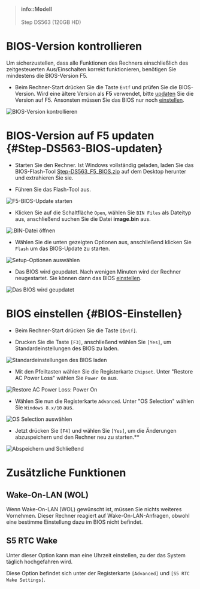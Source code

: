 > #### info::Modell
> Step DS563 (120GB HD)

# BIOS-Version kontrollieren

Um sicherzustellen, dass alle Funktionen des Rechners einschließlich des zeitgesteuerten Aus/Einschalten korrekt funktionieren, benötigen Sie mindestens die BIOS-Version F5. 

* Beim Rechner-Start drücken Sie die Taste `Entf` und prüfen Sie die BIOS-Version. Wird eine ältere Version als **F5** verwendet, bitte [updaten](#Step-DS563-BIOS-updaten) Sie die Version auf F5. Ansonsten müssen Sie das BIOS nur noch [einstellen](#BIOS-Einstellen).

![](../../images/DS563_Check_F5_Version.jpg "BIOS-Version kontrollieren")

# BIOS-Version auf F5 updaten {#Step-DS563-BIOS-updaten}

* Starten Sie den Rechner. Ist Windows vollständig geladen, laden Sie das BIOS-Flash-Tool [Step-DS563_F5_BIOS.zip](https://download.stueber.de/bin/de/windowsembedded/Step-DS563_F5_BIOS.zip) auf dem Desktop herunter und extrahieren Sie sie.

* Führen Sie das Flash-Tool aus. 

![](../../images/BIOS_StepDS563-Start-BIOS-Update.png "F5-BIOS-Update starten")

* Klicken Sie auf die Schaltfläche `Open`, wählen Sie `BIN Files` als Dateityp aus, anschließend suchen Sie die Datei **image.bin** aus.

![](../../images/F5_Bios_Open-Image-bin.jpg ".BIN-Datei öffnen")

* Wählen Sie die unten gezeigten Optionen aus, anschließend klicken Sie `Flash` um das BIOS-Update zu starten.
 
![](../../images/F5_Bios_Begin-update.jpg "Setup-Optionen auswählen")

* Das BIOS wird geupdatet. Nach wenigen Minuten wird der Rechner neugestartet. Sie können dann das BIOS [einstellen](#BIOS-Einstellen).
 
![](../../images/AFUWINGUIv5.jpg "Das BIOS wird geupdatet")

# BIOS einstellen {#BIOS-Einstellen}

* Beim Rechner-Start drücken Sie die Taste `[Entf]`.

* Drucken Sie die Taste `[F3]`, anschließend wählen Sie `[Yes]`, um Standardeinstellungen des BIOS zu laden.

![](../../images/BIOS_StepDS563-Defaults.jpg "Standardeinstellungen des BIOS laden")

* Mit den Pfeiltasten wählen Sie die Registerkarte `Chipset`. Unter "Restore AC Power Loss" wählen Sie `Power On` aus.

![](../../images/BIOS_StepDS563-PowerON.jpg "Restore AC Power Loss: Power On")

* Wählen Sie nun die Registerkarte `Advanced`. Unter "OS Selection" wählen Sie `Windows 8.x/10` aus.

![](../../images/BIOS_StepDS563-OS-Selection.jpg "OS Selection auswählen")

* Jetzt drücken Sie `[F4]` und wählen Sie `[Yes]`, um die Änderungen abzuspeichern und den Rechner neu zu starten.**

![](../../images/BIOS_StepDS563-Save.jpg "Abspeichern und Schließend")

# Zusätzliche Funktionen

## Wake-On-LAN (WOL)

Wenn Wake-On-LAN (WOL) gewünscht ist, müssen Sie nichts weiteres Vornehmen. Dieser Rechner reagiert auf Wake-On-LAN-Anfragen, obwohl eine bestimme Einstellung dazu im BIOS nicht befindet.

## S5 RTC Wake

Unter dieser Option kann man eine Uhrzeit einstellen, zu der das System täglich hochgefahren wird.

Diese Option befindet sich unter der Registerkarte `[Advanced]` und `[S5 RTC Wake Settings]`.